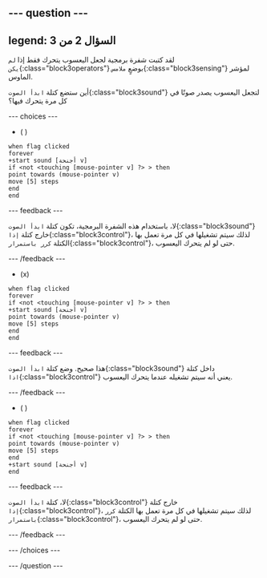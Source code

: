 
--- question ---
---
legend: السؤال 2 من 3
---

لقد كتبت شفرة برمجية لجعل اليعسوب يتحرك فقط إذا `لم يكن`{:class="block3operators"} بوضعٍ `ملامس`{:class="block3sensing"} لمؤشر الماوس.

أين ستضع كتلة `ابدأ الصوت`{:class="block3sound"} لتجعل اليعسوب يصدر صوتًا في كل مرة يتحرك فيها؟

--- choices ---

- ( )

```blocks3
when flag clicked
forever
+start sound [أجنحة v]
if <not <touching [mouse-pointer v] ?> > then
point towards (mouse-pointer v)
move [5] steps
end
end
```

--- feedback ---

لا، باستخدام هذه الشفرة البرمجية، تكون كتلة `ابدأ الصوت`{:class="block3sound"} خارج كتلة `إذا`{:class="block3control"}، لذلك سيتم تشغيلها في كل مرة تعمل بها الكتلة `كرر باستمرار`{:class="block3control"}، حتى لو لم يتحرك اليعسوب.

--- /feedback ---

- (x)

```blocks3
when flag clicked
forever
if <not <touching [mouse-pointer v] ?> > then
+start sound [أجنحة v]
point towards (mouse-pointer v)
move [5] steps
end
end
```

  --- feedback ---

هذا صحيح. وضع كتلة `ابدأ الصوت`{:class="block3sound"} داخل كتلة `اذا`{:class="block3control"} يعني أنه سيتم تشغيله عندما يتحرك اليعسوب.

  --- /feedback ---

- ( )


```blocks3
when flag clicked
forever
if <not <touching [mouse-pointer v] ?> > then
point towards (mouse-pointer v)
move [5] steps
end
+start sound [أجنحة v]
end
```

  --- feedback ---

لا، كتلة `ابدأ الصوت`{:class="block3control"} خارج كتلة `إذا`{:class="block3control"}، لذلك سيتم تشغيلها في كل مرة تعمل بها الكتلة `كرر باستمرار`{:class="block3control"}، حتى لو لم يتحرك اليعسوب.

  --- /feedback ---

--- /choices ---

--- /question ---
